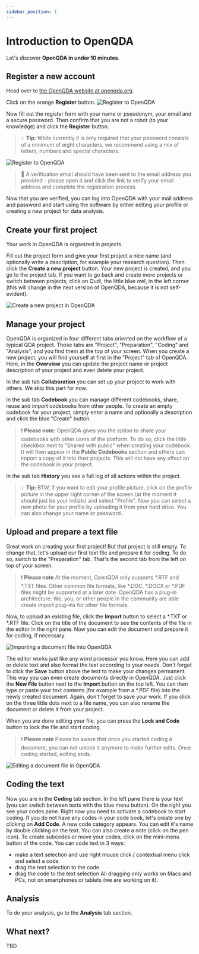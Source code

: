 ```yaml
---
sidebar_position: 1
---
```


# Introduction to OpenQDA

Let's discover **OpenQDA in under 10 minutes**.

## Register a new account

Head over to [the OpenQDA website at openqda.org](https://openqda.org).

Click on the orange **Register** button.
![Register to OpenQDA](../static/img/register_96dpi.png "Register Button")

Now fill out the register form with your name or pseudonym, your email and a secure password.
Then confirm that you are not a robot (to your knowledge) and click the **Register** button.

> :bulb: **Tip:** While currently it is only required that your password consists of a minimum of eight characters, we recommend using a mix of letters, numbers and special characters.

![Register to OpenQDA](../static/img/register_filled_96dpi.png "Register your account")

> :postbox: A verification email should have been sent to the email address you provided - please open it and click the link to verify your email address and complete the registration process.

Now that you are verified, you can log into OpenQDA with your mail address and password and start using the software by either editing your profile or creating a new project for data analysis.

## Create your first project

Your work in OpenQDA is organized in projects.

Fill out the project form and give your first project a nice name (and optionally write a description, for example your research question).
Then click the **Create a new project** button.
Your new project is created, and you go to the project tab. If you want to go back and create more projects or switch between projects, click on Qudi, the little blue owl, in the left corner (this will change in the next version of OpenQDA, because it is not self-evident).

![Create a new project in OpenQDA](../static/img/create_project_96dpi.png "Creating a new project")

## Manage your project 

OpenQDA is organized in four different tabs oriented on the workflow of a typical QDA project. Those tabs are "Project", "Preparation", "Coding" and "Analysis", and you find them at the top of your screen. When you create a new project, you will find yourself at first in the "Project" tab of OpenQDA. Here, in the **Overview** you can update the project name or project description of your project and even delete your project.

In the sub tab **Collaboration** you can set up your project to work with others. We skip this part for now.

In the sub tab **Codebook** you can manage different codebooks, share, reuse and import codebooks from other people. To create an empty codebook for your project, simply enter a name and optionally a description and click the blue "Create" button.

> :exclamation: **Please note:** OpenQDA gives you the option to share your codebooks with other users of the platform. To do so, click the little checkbox next to "Shared with public" when creating your codebook. It will then appear in the **Public Codebooks** section and others can import a copy of it into their projects. This will not have any effect on the codebook in *your* project.

In the sub tab **History** you see a full log of all actions within the project.

> :bulb: **Tip:** BTW, if you want to edit your profile picture, click on the profile picture in the upper right corner of the screen (at the moment it should just be your initials) and select "Profile". Now you can select a new photo for your profile by uploading it from your hard drive. You can also change your name or password..



## Upload and prepare a text file

Great work on creating your first project! But that project is still empty. To change that, let's upload our first text file and prepare it for coding. To do so, switch to the "Preparation" tab. That's the second tab from the left on top of your screen.

> :exclamation: **Please note** At the moment, OpenQDA only supports *.RTF and *.TXT files. Other common file formats, like *.DOC, *.DOCX or *.PDF files might be supported at a later date. OpenQDA has a plug-in architecture: We, you, or other people in the community are able create import plug-ins for other file formats.

Now, to upload an existing file, click the **Import** button to select a *.TXT or *.RTF file. Click on the title of the document to see the contents of the file in the editor in the right pane. Now you can edit the document and prepare it for coding, if necessary.

![Importing a document file into OpenQDA](../static/img/document_selection_96dpi.png "Importing a document file")

The editor works just like any word processor you know. Here you can add or delete text and also format the text according to your needs. Don't forget to click the **Save** button above the text to make your changes permanent. This way you can even create documents directly in OpenQDA. Just click the **New File** butten next to the **Import** button on the top left. You can then type or paste your text contents (for example from a *.PDF file) into the newly created document. Again, don't forget to save your work.
If you click on the three little dots next to a file name, you can also rename the document or delete it from your project.

When you are done editing your file, you can press the **Lock and Code** button to lock the file and start coding.

> :exclamation: **Please note** Please be aware that once you started coding a document, you can not unlock it anymore to make further edits. Once coding started, editing ends.

![Editing a document file in OpenQDA](../static/img/document_preparation_96dpi.png "Editing a document file")

## Coding the text

Now you are in the **Coding** tab section.
In the left pane there is your text (you can switch between texts with the blue menu button).
On the right you see your codes pane. Right now you need to activate a codebook to start coding.
If you do not have any codes in your code book, let's create one by clicking on **Add Code**.
A new code category appears. You can edit it's name by double clicking on the text. 
You can also create a note (click on the pen icon).
To create subcodes or move your codes, click on the mini-menu button of the code.
You can code text in 3 ways:
- make a text selection and use right mouse click / contextual menu click and select a code
- drag the text selection to the code
- drag the code to the text selection
All dragging only works on Macs and PCs, not on smartphones or tablets (we are working on it).

## Analysis

To do your analysis, go to the **Analysis** tab section.

## What next?

TBD
